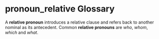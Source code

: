 # pronoun_relative Glossary
A **relative pronoun** introduces a relative clause and refers back to another nominal as its antecedent. Common **relative pronouns** are *who*, *whom*, *which* and *what*.